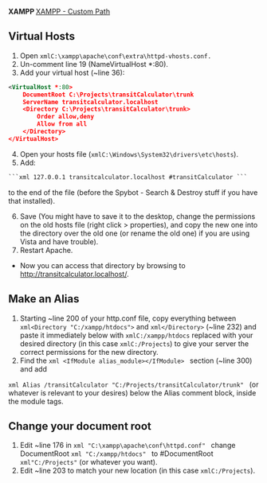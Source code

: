<b> XAMPP </b> 
[XAMPP - Custom Path](http://stackoverflow.com/questions/1408/make-xampp-apache-serve-file-outside-of-htdocs)


<h2>Virtual Hosts</h2>

1. Open ```xmlC:\xampp\apache\conf\extra\httpd-vhosts.conf.```
2. Un-comment line 19 (NameVirtualHost *:80).
3. Add your virtual host (~line 36):
```xml
<VirtualHost *:80>
    DocumentRoot C:\Projects\transitCalculator\trunk
    ServerName transitcalculator.localhost
    <Directory C:\Projects\transitCalculator\trunk>
        Order allow,deny
        Allow from all
    </Directory>
</VirtualHost>
```
4. Open your hosts file (```xmlC:\Windows\System32\drivers\etc\hosts```).
5. Add: 
```xml
```xml 127.0.0.1 transitcalculator.localhost #transitCalculator ```
```
to the end of the file (before the Spybot - Search & Destroy stuff if you have that installed).

6. Save (You might have to save it to the desktop, change the permissions on the old hosts file (right click > properties), and copy the new one into the directory over the old one (or rename the old one) if you are using Vista and have trouble).
7. Restart Apache.

- Now you can access that directory by browsing to http://transitcalculator.localhost/.

<h2> Make an Alias </h2>

1. Starting ~line 200 of your http.conf file, copy everything between ```xml<Directory "C:/xampp/htdocs">``` and ```xml</Directory>``` (~line 232) and paste it immediately below with ```xmlC:/xampp/htdocs``` replaced with your desired directory (in this case ```xmlC:/Projects```) to give your server the correct permissions for the new directory.
2. Find the ```xml <IfModule alias_module></IfModule> ``` section (~line 300) and add

```xml Alias /transitCalculator "C:/Projects/transitCalculator/trunk" ```
(or whatever is relevant to your desires) below the Alias comment block, inside the module tags. 

<h2>Change your document root</h2>

1. Edit ~line 176 in ```xml "C:\xampp\apache\conf\httpd.conf" ``` change DocumentRoot ```xml "C:/xampp/htdocs" ``` to #DocumentRoot ```xml"C:/Projects"``` (or whatever you want).
2. Edit ~line 203 to match your new location (in this case ```xmlC:/Projects```).
